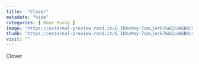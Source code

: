 ```yaml
---
title:  "Clover"
metadate: "hide"
categories: [ Rear Pussy ]
image: "https://external-preview.redd.it/G_IbhaMey-7qmLjerk7GACpuWGBXcvRkVGjPGhwveRc.jpg?auto=webp&s=1433e23b49470dfa6ac273cb06090bbe47ae82b3"
thumb: "https://external-preview.redd.it/G_IbhaMey-7qmLjerk7GACpuWGBXcvRkVGjPGhwveRc.jpg?width=1080&crop=smart&auto=webp&s=a28e940c5145f0fa8087f65ba89c87bcaf7cf4df"
visit: ""
---
```

Clover
